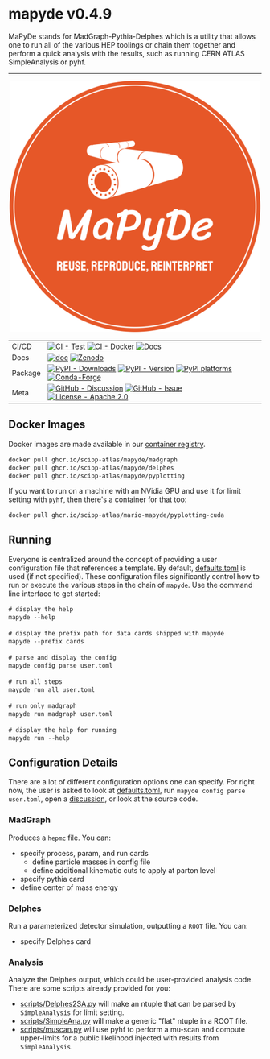 # mapyde v0.4.9

MaPyDe stands for MadGraph-Pythia-Delphes which is a utility that allows one to
run all of the various HEP toolings or chain them together and perform a quick
analysis with the results, such as running CERN ATLAS SimpleAnalysis or pyhf.

---

<!-- sync the following div with docs/index.md -->
<div align="center">

<img src="https://raw.githubusercontent.com/scipp-atlas/mapyde/main/docs/assets/images/logo.svg" alt="Mapyde logo" width="500" role="img">

<!-- --8<-- [start:badges] -->

<!-- prettier-ignore-start -->
| | |
| --- | --- |
| CI/CD | [![CI - Test][actions-badge-ci]][actions-link-ci] [![CI - Docker][actions-badge-docker]][actions-link-docker] [![Docs][actions-badge-docs]][actions-link-docs] |
| Docs |  [![doc][doc-badge]][doc-link] [![Zenodo][zenodo-badge]][zenodo-link] |
| Package | [![PyPI - Downloads][pypi-downloads]][pypi-link] [![PyPI - Version][pypi-version]][pypi-link] [![PyPI platforms][pypi-platforms]][pypi-link] [![Conda-Forge][conda-badge]][conda-link] |
| Meta | [![GitHub - Discussion][github-discussions-badge]][github-discussions-link] [![GitHub - Issue][github-issues-badge]][github-issues-link] [![License - Apache 2.0][license-badge]][license-link] |

[actions-badge-ci]:         https://github.com/scipp-atlas/mapyde/actions/workflows/ci.yml/badge.svg?branch=main
[actions-link-ci]:          https://github.com/scipp-atlas/mapyde/actions/workflows/ci.yml?query=branch:main
[actions-badge-docker]:     https://github.com/scipp-atlas/mapyde/actions/workflows/docker.yml/badge.svg?branch=main
[actions-link-docker]:      https://github.com/scipp-atlas/mapyde/actions/workflows/docker.yml?query=branch:main
[actions-badge-docs]:       https://github.com/scipp-atlas/mapyde/actions/workflows/docs.yml/badge.svg?branch=main
[actions-link-docs]:        https://github.com/scipp-atlas/mapyde/actions/workflows/docs.yml?query=branch:main
[conda-badge]:              https://img.shields.io/conda/vn/conda-forge/mapyde
[conda-link]:               https://github.com/conda-forge/mapyde-feedstock
[doc-badge]:                https://img.shields.io/badge/docs-online-success
[doc-link]:                 https://scipp-atlas.github.io/mapyde/latest/
[github-discussions-badge]: https://img.shields.io/static/v1?label=Discussions&message=Ask&color=blue&logo=github
[github-discussions-link]:  https://github.com/scipp-atlas/mapyde/discussions
[github-issues-badge]:      https://img.shields.io/static/v1?label=Issues&message=File&color=blue&logo=github
[github-issues-link]:       https://github.com/scipp-atlas/mapyde/issues
[pypi-link]:                https://pypi.org/project/mapyde/
[pypi-downloads]:           https://img.shields.io/pypi/dm/mapyde.svg?color=blue&label=Downloads&logo=pypi&logoColor=gold
[pypi-platforms]:           https://img.shields.io/pypi/pyversions/mapyde
[pypi-version]:             https://badge.fury.io/py/mapyde.svg
[license-badge]:            https://img.shields.io/badge/License-Apache_2.0-blue.svg
[license-link]:             https://spdx.org/licenses/Apache-2.0.html
[zenodo-badge]:             https://zenodo.org/badge/424389185.svg
[zenodo-link]:              https://zenodo.org/badge/latestdoi/424389185

<!-- prettier-ignore-end -->

<!-- --8<-- [end:badges] -->

</div>

## Docker Images

Docker images are made available in our
[container registry](../../../container_registry).

```
docker pull ghcr.io/scipp-atlas/mapyde/madgraph
docker pull ghcr.io/scipp-atlas/mapyde/delphes
docker pull ghcr.io/scipp-atlas/mapyde/pyplotting
```

If you want to run on a machine with an NVidia GPU and use it for limit setting
with `pyhf`, then there's a container for that too:

```
docker pull ghcr.io/scipp-atlas/mario-mapyde/pyplotting-cuda
```

## Running

Everyone is centralized around the concept of providing a user configuration
file that references a template. By default,
[defaults.toml](./templates/defaults.toml) is used (if not specified). These
configuration files significantly control how to run or execute the various
steps in the chain of `mapyde`. Use the command line interface to get started:

```
# display the help
mapyde --help

# display the prefix path for data cards shipped with mapyde
mapyde --prefix cards

# parse and display the config
mapyde config parse user.toml

# run all steps
maypde run all user.toml

# run only madgraph
mapyde run madgraph user.toml

# display the help for running
mapyde run --help
```

## Configuration Details

There are a lot of different configuration options one can specify. For right
now, the user is asked to look at [defaults.toml](./templates/defaults.toml),
run `mapyde config parse user.toml`, open a
[discussion][github-discussions-link], or look at the source code.

### MadGraph

Produces a `hepmc` file. You can:

- specify process, param, and run cards
  - define particle masses in config file
  - define additional kinematic cuts to apply at parton level
- specify pythia card
- define center of mass energy

### Delphes

Run a parameterized detector simulation, outputting a `ROOT` file. You can:

- specify Delphes card

### Analysis

Analyze the Delphes output, which could be user-provided analysis code. There
are some scripts already provided for you:

- [scripts/Delphes2SA.py](./scripts/Delphes2SA.py) will make an ntuple that can
  be parsed by `SimpleAnalysis` for limit setting.
- [scripts/SimpleAna.py](./scripts/SimpleAna.py) will make a generic "flat"
  ntuple in a ROOT file.
- [scripts/muscan.py](./scripts/muscan.py) will use pyhf to perform a mu-scan
  and compute upper-limits for a public likelihood injected with results from
  `SimpleAnalysis`.
